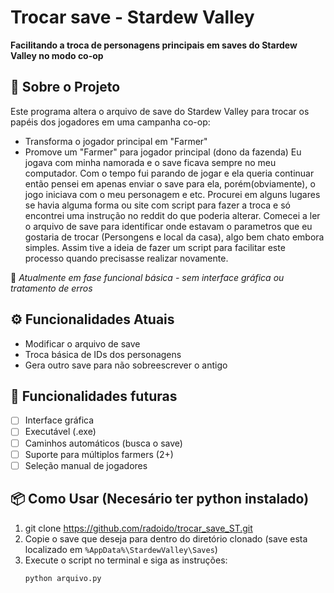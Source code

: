 # Trocar save - Stardew Valley

**Facilitando a troca de personagens principais em saves do Stardew Valley no modo co-op**

## 🌟 Sobre o Projeto

Este programa altera o arquivo de save do Stardew Valley para trocar os papéis dos jogadores em uma campanha co-op:
- Transforma o jogador principal em "Farmer"
- Promove um "Farmer" para jogador principal (dono da fazenda)
Eu jogava com minha namorada e o save ficava sempre no meu computador. Com o tempo fui parando de jogar e ela queria continuar então pensei em apenas enviar o save para ela,
porém(obviamente), o jogo iniciava com o meu personagem e etc. Procurei em alguns lugares se havia alguma forma ou site com script para fazer a troca e só encontrei uma 
instrução no reddit do que poderia alterar. Comecei a ler o arquivo de save para identificar onde estavam o parametros que eu gostaria de trocar (Persongens e local da casa),
algo bem chato embora simples. Assim tive a ideia de fazer um script para facilitar este processo quando precisasse realizar novamente. 

🚧 *Atualmente em fase funcional básica - sem interface gráfica ou tratamento de erros*

## ⚙️ Funcionalidades Atuais
- Modificar o arquivo de save
- Troca básica de IDs dos personagens
- Gera outro save para não sobreescrever o antigo

## 🔮 Funcionalidades futuras
- [ ] Interface gráfica
- [ ] Executável (.exe)
- [ ] Caminhos automáticos (busca o save)
- [ ] Suporte para múltiplos farmers (2+)
- [ ] Seleção manual de jogadores

## 📦 Como Usar (Necesário ter python instalado)
1. git clone https://github.com/radoido/trocar_save_ST.git
2. Copie o save que deseja para dentro do diretório clonado (save esta localizado em `%AppData%\StardewValley\Saves`)
3. Execute o script no terminal e siga as instruções:
   ```bash
   python arquivo.py
